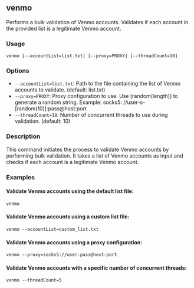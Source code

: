 ## venmo

Performs a bulk validation of Venmo accounts. Validates if each account in the provided list is a legitimate Venmo
account.

### Usage

```
venmo [--accountList=list.txt] [--proxy=PROXY] [--threadCount=10]
```

### Options

- `--accountList=list.txt`: Path to the file containing the list of Venmo accounts to validate. (default: list.txt)
- `--proxy=PROXY`: Proxy configuration to use. Use [random(length)] to generate a random string. Example: socks5:
  //user-s-[random(10)]:pass@host:port
- `--threadCount=10`: Number of concurrent threads to use during validation. (default: 10)

### Description

This command initiates the process to validate Venmo accounts by performing bulk validation. It takes a list of Venmo
accounts as input and checks if each account is a legitimate Venmo account.

### Examples

#### Validate Venmo accounts using the default list file:

```
venmo
```

#### Validate Venmo accounts using a custom list file:

```
venmo --accountList=custom_list.txt
```

#### Validate Venmo accounts using a proxy configuration:

```
venmo --proxy=socks5://user:pass@host:port
```

#### Validate Venmo accounts with a specific number of concurrent threads:

```
venmo --threadCount=5
```